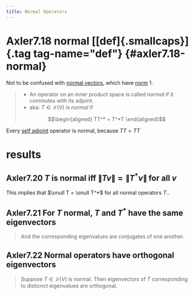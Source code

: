 ```yaml
---
title: Normal Operators
---
```


# Axler7.18 normal [[def]{.smallcaps}]{.tag tag-name="def"} {#axler7.18-normal}

Not to be confused with [normal vectors](KBrefNormal.org), which have
[norm](KBrefNorm.org) 1.

> -   An operator on an inner product space is called *normal* if it
>     commutes with its adjoint.
> -   aka: $T \in  \mathcal{L}(V)$ is *normal* if
>
> $$\begin{aligned}
> TT^* = T^*T
> \end{aligned}$$

Every [self adjoint](KBrefSelfAdjointOperators.org) operator is normal,
because $TT = TT$

# results

## Axler7.20 $T$ is normal iff $\lVert Tv \rVert = \lVert T^* v \rVert$ for all $v$

This implies that $\onull T = \onull T^*$ for all normal operators $T$..

## Axler7.21 For $T$ normal, $T$ and $T^*$ have the same eigenvectors

> And the corresponding eigenvalues are conjugates of one another.

## Axler7.22 Normal operators have orthogonal eigenvectors

> Suppose $T \in  \mathcal{L}(V)$ is normal. Then eigenvectors of $T$
> corresponding to disticnct eigenvalues are orthogonal.
